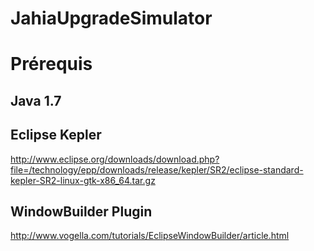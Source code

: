 # JahiaUpgradeSimulator

Prérequis
========

## Java 1.7

## Eclipse Kepler
http://www.eclipse.org/downloads/download.php?file=/technology/epp/downloads/release/kepler/SR2/eclipse-standard-kepler-SR2-linux-gtk-x86_64.tar.gz

## WindowBuilder Plugin
http://www.vogella.com/tutorials/EclipseWindowBuilder/article.html
